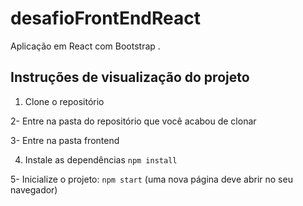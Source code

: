 # desafioFrontEndReact
Aplicação em React com Bootstrap .

## Instruções de visualização do projeto

1. Clone o repositório

2- Entre na pasta do repositório que você acabou de clonar

3- Entre na pasta frontend

4. Instale as dependências `npm install`

5- Inicialize o projeto: `npm start` (uma nova página deve abrir no seu navegador)


